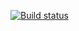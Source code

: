 [![Build status](https://ci.appveyor.com/api/projects/status/r70d77gb2me7axbv?svg=true)](https://ci.appveyor.com/project/Ir-inka/bdd-2-4-1)